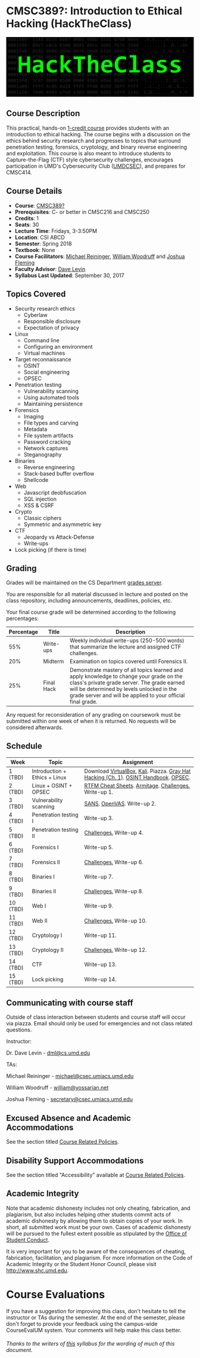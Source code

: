 # CMSC389?: Introduction to Ethical Hacking (HackTheClass)
![HackTheClass](HackTheClass.png)

## Course Description
This practical, hands-on [1-credit course](http://sticsumd.com/) provides students with an introduction to ethical hacking. The course begins with a discussion on the ethics behind security research and progresses to topics that surround penetration testing, forensics, cryptology, and binary reverse engineering and exploitation. This course is also meant to introduce students to Capture-the-Flag (CTF) style cybersecurity challenges, encourages participation in UMD's Cybersecurity Club ([UMDCSEC](https://csec.umd.edu)), and prepares for CMSC414.


## Course Details
- **Course**: [CMSC389?](https://testudo.umd.edu)
- **Prerequisites**: C- or better in CMSC216 and CMSC250
- **Credits**: 1
- **Seats**: 30
- **Lecture Time**: Fridays, 3-3:50PM
- **Location**: CSI ABCD
- **Semester**: Spring 2018
- **Textbook**: None
- **Course Facilitators**: [Michael Reininger](https://www.github.com/1umpus), [William Woodruff](https://github.com/woodruffw) and [Joshua Fleming](https://github.com/jsfleming)
- **Faculty Advisor**: [Dave Levin](http://www.cs.umd.edu/~dml/)
- **Syllabus Last Updated**: September 30, 2017

## Topics Covered
- Security research ethics
    - Cyberlaw
    - Responsible disclosure
    - Expectation of privacy
- Linux
    - Command line
    - Configuring an environment
    - Virtual machines
- Target reconnaissance
    - OSINT
    - Social engineering
    - OPSEC
- Penetration testing
    - Vulnerability scanning
    - Using automated tools
    - Maintaining persistence
- Forensics
    - Imaging
    - File types and carving
    - Metadata
    - File system artifacts
    - Password cracking
    - Network captures
    - Steganography
- Binaries
    - Reverse engineering
    - Stack-based buffer overflow
    - Shellcode
- Web
    - Javascript deobfuscation
    - SQL injection
    - XSS & CSRF
- Crypto
    - Classic ciphers
    - Symmetric and asymmetric key
- CTF
    - Jeopardy vs Attack-Defense
    - Write-ups
- Lock picking (if there is time)

## Grading
Grades will be maintained on the CS Department <a href="https://grades.cs.umd.edu/">grades server</a>.

You are responsible for all material discussed in lecture and posted on the class repository, including announcements, deadlines, policies, etc.

Your final course grade will be determined according to the following percentages:

| Percentage | Title | Description |
| ------------- | -----|-------- |
| 55% | Write-ups  | Weekly individual write-ups (250-500 words) that summarize the lecture and assigned CTF challenges. |
| 20% | Midterm | Examination on topics covered until Forensics II. |
| 25% | Final Hack | Demonstrate mastery of all topics learned and apply knowledge to change your grade on the class's private grade server. The grade earned will be determined by levels unlocked in the grade server and will be applied to your official final grade. |

Any request for reconsideration of any grading on coursework must be submitted within one week of when it is returned. No requests will be considered afterwards.

## Schedule

| Week | Topic | Assignment |
| ----|----|----- |
| 1 (TBD) | Introduction + Ethics + Linux | Download [VirtualBox](https://www.virtualbox.org/), [Kali](https://www.kali.org/). Piazza. [Gray Hat Hacking (Ch. 1)](https://archive.org/details/GrayHatHackingTheEthicalHackersHandbook3rdEdition). [OSINT Handbook](http://www.i-intelligence.eu/wp-content/uploads/2016/11/2016_November_Open-Source-Intelligence-Tools-and-Resources-Handbook.pdf). [OPSEC](http://opsec.readthedocs.io/en/latest/). |
| 2 (TBD) | Linux + OSINT + OPSEC | [RTFM Cheat Sheets](https://github.com/droberson/rtfm).  [Armitage](https://www.youtube.com/watch?v=kC3wpe3t_qg). [Challenges.](week/2/challenges) Write-up 1. |
| 3 (TBD) | Vulnerability scanning | [SANS](https://www.sans.org/reading-room/whitepapers/threats/vulnerabilities-vulnerability-scanning-1195). [OpenVAS](http://www.openvas.org/). Write-up 2. |
| 4 (TBD) | Penetration testing I | Write-up 3. |
| 5 (TBD) | Penetration testing II | [Challenges.](week/5/challenges) Write-up 4. |
| 6 (TBD) | Forensics I | Write-up 5. |
| 7 (TBD) | Forensics II | [Challenges.](week/7/challenges) Write-up 6. |
| 8 (TBD) | Binaries I | Write-up 7. |
| 9 (TBD) | Binaries II | [Challenges.](week/9/challenges) Write-up 8. |
| 10 (TBD) | Web I | Write-up 9. |
| 11 (TBD) | Web II | [Challenges.](week/11/challenges) Write-up 10. |
| 12 (TBD) | Cryptology I | Write-up 11. |
| 13 (TBD) | Cryptology II | [Challenges.](week/13/challenges) Write-up 12. |
| 14 (TBD) | CTF | Write-up 13. |
| 15 (TBD) | Lock picking | Write-up 14. |

## Communicating with course staff
Outside of class interaction between students and course staff will occur via piazza.
Email should only be used for emergencies and not class related questions.

Instructor:

Dr. Dave Levin - dml@cs.umd.edu

TAs:

Michael Reininger - michael@csec.umiacs.umd.edu

William Woodruff - william@yossarian.net

Joshua Fleming - secretary@csec.umiacs.umd.edu


## Excused Absence and Academic Accommodations
See the section titled <a href="http://www.ugst.umd.edu/courserelatedpolicies.html">Course Related Policies</a>.

## Disability Support Accommodations
See the section titled "Accessibility" available at <a href="http://www.ugst.umd.edu/courserelatedpolicies.html">Course Related Policies</a>.


## Academic Integrity
Note that academic dishonesty includes not only cheating, fabrication, and plagiarism, but also includes helping other students commit acts of academic dishonesty by allowing them to obtain copies of your work. In short, all submitted work must be your own. Cases of academic dishonesty will be pursued to the fullest extent possible as stipulated by the <a href="http://osc.umd.edu/OSC/Default.aspx">Office of Student Conduct</a>.

It is very important for you to be aware of the consequences of cheating, fabrication, facilitation, and plagiarism. For more information on the Code of Academic Integrity or the Student Honor Council, please visit http://www.shc.umd.edu.


# Course Evaluations
If you have a suggestion for improving this class, don't hesitate to tell the instructor or TAs during the semester. At the end of the semester, please don't forget to provide your feedback using the campus-wide CourseEvalUM system. Your comments will help make this class better.

###### Thanks to the writers of <a href = "https://github.com/UMD-CS-STICs/389Kfall17">this</a> syllabus for the wording of much of this document.
